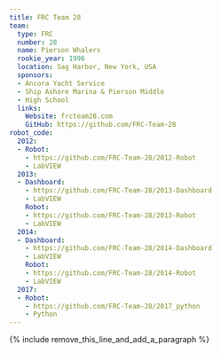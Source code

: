 ```yaml
---
title: FRC Team 28
team:
  type: FRC
  number: 28
  name: Pierson Whalers
  rookie_year: 1996
  location: Sag Harbor, New York, USA
  sponsors:
  - Ancora Yacht Service
  - Ship Ashore Marina & Pierson Middle
  - High School
  links:
    Website: frcteam28.com
    GitHub: https://github.com/FRC-Team-28
robot_code:
  2012:
  - Robot:
    - https://github.com/FRC-Team-28/2012-Robot
    - LabVIEW
  2013:
  - Dashboard:
    - https://github.com/FRC-Team-28/2013-Dashboard
    - LabVIEW
    Robot:
    - https://github.com/FRC-Team-28/2013-Robot
    - LabVIEW
  2014:
  - Dashboard:
    - https://github.com/FRC-Team-28/2014-Dashboard
    - LabVIEW
    Robot:
    - https://github.com/FRC-Team-28/2014-Robot
    - LabVIEW
  2017:
  - Robot:
    - https://github.com/FRC-Team-28/2017_python
    - Python
---
```


{% include remove_this_line_and_add_a_paragraph %}